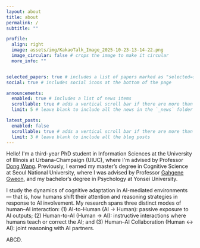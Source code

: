 ```yaml
---
layout: about
title: about
permalink: /
subtitle: ""

profile:
  align: right
  image: assets/img/KakaoTalk_Image_2025-10-23-13-14-22.png
  image_circular: false # crops the image to make it circular
  more_info: ""


selected_papers: true # includes a list of papers marked as "selected={true}"
social: true # includes social icons at the bottom of the page

announcements:
  enabled: true # includes a list of news items
  scrollable: true # adds a vertical scroll bar if there are more than 3 news items
  limit: 5 # leave blank to include all the news in the `_news` folder

latest_posts:
  enabled: false
  scrollable: true # adds a vertical scroll bar if there are more than 3 new posts items
  limit: 3 # leave blank to include all the blog posts
---
```


Hello! I'm a third-year PhD student in Information Sciences at the University of Illinois at Urbana-Champaign (UIUC), where I'm advised by Professor 
[Dong Wang](https://ischool.illinois.edu/people/dong-wang). Previously, I earned my master’s degree in Cognitive Science at Seoul National University, where I was advised by Professor [Gahgene Gweon](https://convergence.snu.ac.kr/en/snu__professor/gweon_gahgene/), and my bachelor’s degree in Psychology at Yonsei University. 


I study the dynamics of cognitive adaptation in AI-mediated environments — that is, how humans shift their attention and reasoning strategies in response to AI involvement. My research spans three distinct modes of human–AI interaction: (1) AI-to-Human (AI → Human): passive exposure to AI outputs; (2) Human-to-AI (Human → AI): instructive interactions where humans teach or correct the AI; and (3) Human–AI Collaboration (Human ↔ AI): joint reasoning with AI partners.

ABCD. 
